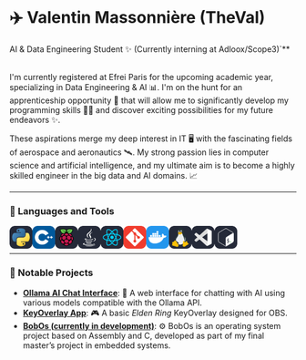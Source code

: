 # ✈️ Valentin Massonnière (TheVal)

AI & Data Engineering Student ✨ (Currently interning at Adloox/Scope3)`**
<br />
<br />

I'm currently registered at Efrei Paris for the upcoming academic year, specializing in Data Engineering & AI 📊. I'm on the hunt for an apprenticeship opportunity 💼 that will allow me to significantly develop my programming skills 🧑‍💻 and discover exciting possibilities for my future endeavors ✨.

These aspirations merge my deep interest in IT 🖥️ with the fascinating fields of aerospace and aeronautics 🛰️. My strong passion lies in computer science and artificial intelligence, and my ultimate aim is to become a highly skilled engineer in the big data and AI domains. 📈


---

### 🧰 Languages and Tools

<img align="left" alt="Python" width="40px" style="padding-right:0px;" src="https://raw.githubusercontent.com/tandpfun/skill-icons/main/icons/Python-Dark.svg" />
<img align="left" alt="C++" width="40px" style="padding-right:0px;" src="https://github.com/tandpfun/skill-icons/raw/main/icons/CPP.svg" />
<img align="left" alt="Raspberrypi" width="40px" style="padding-right:0px;" src="https://github.com/tandpfun/skill-icons/raw/main/icons/RaspberryPi-Dark.svg" />
<img align="left" alt="Java" width="40px" style="padding-right:0px;" src="https://github.com/tandpfun/skill-icons/raw/main/icons/Java-Dark.svg"/>
<img align="left" alt="React" width="40px" style="padding-right:0px;" src="https://github.com/tandpfun/skill-icons/raw/main/icons/React-Dark.svg" />
<img align="left" alt="Git" width="40px" style="padding-right:0px;" src="https://github.com/tandpfun/skill-icons/raw/main/icons/Git.svg" />
<img align="left" alt="Docker" width="40px" style="padding-right:0px;" src="https://github.com/tandpfun/skill-icons/raw/main/icons/Docker.svg" />
<img align="left" alt="Linux" width="40px" style="padding-right:0px;" src="https://github.com/tandpfun/skill-icons/raw/main/icons/Linux-Dark.svg" />
<img align="left" alt="VS Code" width="40px" style="padding-right:0px;" src="https://github.com/tandpfun/skill-icons/raw/main/icons/VSCode-Dark.svg" />
<img align="left" alt="Bash" width="40px" style="padding-right:0px;" src="https://github.com/tandpfun/skill-icons/raw/main/icons/Bash-Dark.svg" />
<br />
<br />


---

### 📂 Notable Projects

- [**Ollama AI Chat Interface**](https://github.com/TheValll/Ollama-AI-Chat-Interface): 🧠 A web interface for chatting with AI using various models compatible with the Ollama API.
- [**KeyOverlay App**](https://github.com/TheValll/KeyOverlay): 🎮 A basic *Elden Ring* KeyOverlay designed for OBS.
- [**BobOs (currently in development)**](https://github.com/TheValll/BobOs): ⚙️ BobOs is an operating system project based on Assembly and C, developed as part of my final master’s project in embedded systems.
